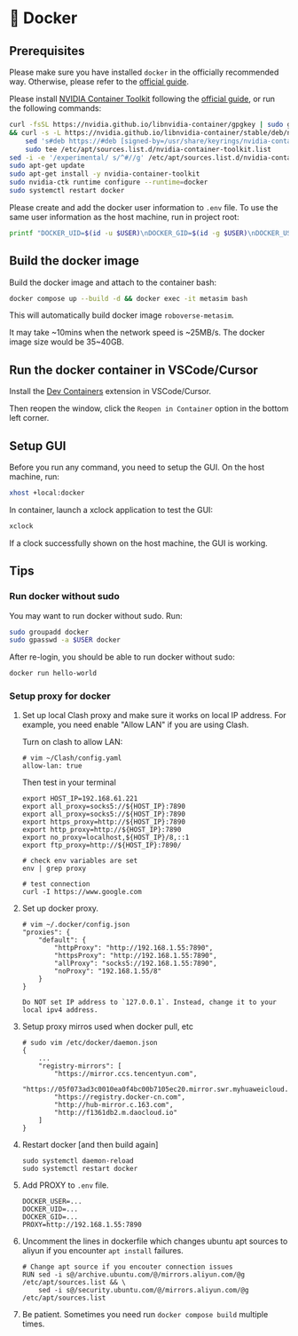 # 🐳 Docker

## Prerequisites

Please make sure you have installed `docker` in the officially recommended way. Otherwise, please refer to the [official guide](https://docs.docker.com/engine/install/ubuntu/).

Please install [NVIDIA Container Toolkit](https://github.com/NVIDIA/nvidia-container-toolkit) following the [official guide](https://docs.nvidia.com/datacenter/cloud-native/container-toolkit/latest/install-guide.html), or run the following commands:
```bash
curl -fsSL https://nvidia.github.io/libnvidia-container/gpgkey | sudo gpg --dearmor -o /usr/share/keyrings/nvidia-container-toolkit-keyring.gpg \
&& curl -s -L https://nvidia.github.io/libnvidia-container/stable/deb/nvidia-container-toolkit.list | \
    sed 's#deb https://#deb [signed-by=/usr/share/keyrings/nvidia-container-toolkit-keyring.gpg] https://#g' | \
    sudo tee /etc/apt/sources.list.d/nvidia-container-toolkit.list
sed -i -e '/experimental/ s/^#//g' /etc/apt/sources.list.d/nvidia-container-toolkit.list
sudo apt-get update
sudo apt-get install -y nvidia-container-toolkit
sudo nvidia-ctk runtime configure --runtime=docker
sudo systemctl restart docker
```

Please create and add the docker user information to `.env` file. To use the same user information as the host machine, run in project root:
```bash
printf "DOCKER_UID=$(id -u $USER)\nDOCKER_GID=$(id -g $USER)\nDOCKER_USER=$USER\n" > .env
```

## Build the docker image

Build the docker image and attach to the container bash:
```bash
docker compose up --build -d && docker exec -it metasim bash
```
This will automatically build docker image `roboverse-metasim`.

It may take ~10mins when the network speed is ~25MB/s. The docker image size would be 35~40GB.

## Run the docker container in VSCode/Cursor

Install the [Dev Containers](https://marketplace.visualstudio.com/items?itemName=ms-vscode-remote.remote-containers) extension in VSCode/Cursor.

Then reopen the window, click the `Reopen in Container` option in the bottom left corner.

## Setup GUI

Before you run any command, you need to setup the GUI. On the host machine, run:
```bash
xhost +local:docker
```

In container, launch a xclock application to test the GUI:
```bash
xclock
```

If a clock successfully shown on the host machine, the GUI is working.

## Tips

### Run docker without sudo

You may want to run docker without sudo. Run:
```bash
sudo groupadd docker
sudo gpasswd -a $USER docker
```
After re-login, you should be able to run docker without sudo:
```bash
docker run hello-world
```

### Setup proxy for docker

1. Set up local Clash proxy and make sure it works on local IP address. For example, you need enable "Allow LAN" if you are using Clash.

    Turn on clash to allow LAN:

    ```
    # vim ~/Clash/config.yaml
    allow-lan: true
    ```

    Then test in your terminal

    ```
    export HOST_IP=192.168.61.221
    export all_proxy=socks5://${HOST_IP}:7890
    export all_proxy=socks5://${HOST_IP}:7890
    export https_proxy=http://${HOST_IP}:7890
    export http_proxy=http://${HOST_IP}:7890
    export no_proxy=localhost,${HOST_IP}/8,::1
    export ftp_proxy=http://${HOST_IP}:7890/

    # check env variables are set
    env | grep proxy

    # test connection
    curl -I https://www.google.com
    ```

2. Set up docker proxy.
    ```
    # vim ~/.docker/config.json
    "proxies": {
        "default": {
            "httpProxy": "http://192.168.1.55:7890",
            "httpsProxy": "http://192.168.1.55:7890",
            "allProxy": "socks5://192.168.1.55:7890",
            "noProxy": "192.168.1.55/8"
        }
    }
    ```
    ```{note}
    Do NOT set IP address to `127.0.0.1`. Instead, change it to your local ipv4 address.
    ```

3. Setup proxy mirros used when docker pull, etc

    ```
    # sudo vim /etc/docker/daemon.json
    {
        ...
        "registry-mirrors": [
            "https://mirror.ccs.tencentyun.com",
            "https://05f073ad3c0010ea0f4bc00b7105ec20.mirror.swr.myhuaweicloud.com",
            "https://registry.docker-cn.com",
            "http://hub-mirror.c.163.com",
            "http://f1361db2.m.daocloud.io"
        ]
    }
    ```

4. Restart docker [and then build again]
    ```
    sudo systemctl daemon-reload
    sudo systemctl restart docker
    ```

5. Add PROXY to `.env` file.
    ```
    DOCKER_USER=...
    DOCKER_UID=...
    DOCKER_GID=...
    PROXY=http://192.168.1.55:7890
    ```

6. Uncomment the lines in dockerfile which changes ubuntu apt sources to aliyun if you encounter `apt install` failures.
    ```
    # Change apt source if you encouter connection issues
    RUN sed -i s@/archive.ubuntu.com/@/mirrors.aliyun.com/@g /etc/apt/sources.list && \
        sed -i s@/security.ubuntu.com/@/mirrors.aliyun.com/@g /etc/apt/sources.list
    ```

7. Be patient. Sometimes you need run `docker compose build` multiple times.

